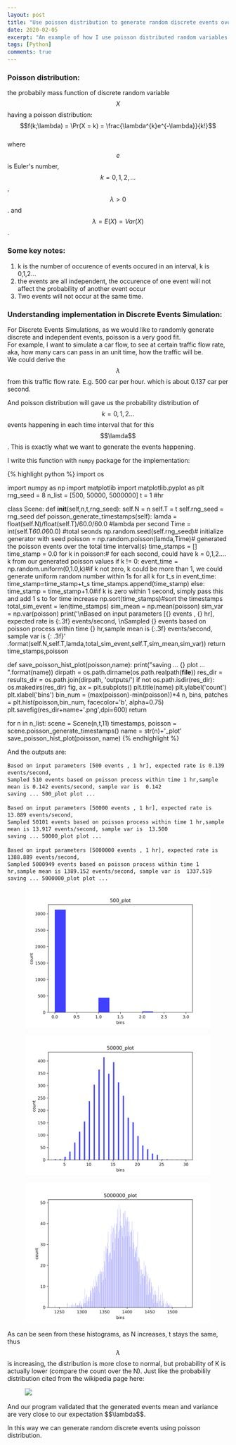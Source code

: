 ```yaml
---
layout: post
title: "Use poisson distribution to generate random discrete events over a time for simulation"
date: 2020-02-05
excerpt: "An example of how I use poisson distributed random variables to generate discrete events"
tags: [Python]
comments: true
---
```

### Poisson distribution:

the probabily mass function of discrete random variable $$X$$ having a poisson distribution:<br>
$$f(k;\lambda) = \Pr(X = k) = \frac{\lambda^{k}e^{-\lambda}}{k!}$$<br>
where $$e$$ is Euler's number, $$k = 0,1,2,...$$ , $$\lambda > 0$$. and $$\lambda = E(X) = Var(X)$$. 

### Some key notes:
1. k is the number of occurence of events occured in an interval, k is 0,1,2...
2. the events are all independent, the occurence of one event will not affect the probability of another event occur
3. Two events will not occur at the same time. 

### Understanding implementation in Discrete Events Simulation:
For Discrete Events Simulations, as we would like to randomly generate discrete and independent events, poisson is a very good fit. <br>
For example, I want to simulate a car flow, to see at certain traffic flow rate, aka, how many cars can pass in an unit time, how the traffic will be. <br>
We could derive the $$\lambda$$ from this traffic flow rate. E.g. 500 car per hour. which is about 0.137 car per second. <br>

And poisson distribution will gave us the probability distribution of $$k = 0,1,2 ... $$ events happening in each time interval that for this $$\lamda$$. This is exactly what we want to generate the events happening. 

I write this function with `numpy` package for the implementation:

{% highlight python %}
import os

import numpy as np
import matplotlib
import matplotlib.pyplot as plt
rng_seed = 8
n_list = [500, 50000, 5000000]
t = 1 #hr

class Scene:
    def __init__(self,n,t,rng_seed):
        self.N = n
        self.T = t
        self.rng_seed = rng_seed
    def poisson_generate_timestamps(self):
            lamda = float(self.N)/float(self.T)/60.0/60.0 #lambda per second
            Time = int(self.T*60.0*60.0) #total seonds
            np.random.seed(self.rng_seed)# initialize generator with seed
            poisson = np.random.poisson(lamda,Time)# generated the poisson events over the total time interval(s)
            time_stamps = []
            time_stamp = 0.0
            for k in poisson:# for each second, could have k = 0,1,2.... k from our generated poisson values
                if k != 0:
                    event_time = np.random.uniform(0,1.0,k)#if k not zero, k could be more than 1, we could generate uniform random number within 1s for all k
                    for t_s in event_time:
                        time_stamp=time_stamp+t_s
                        time_stamps.append(time_stamp)
                else:
                    time_stamp = time_stamp+1.0#if k is zero within 1 second, simply pass this and add 1 s to for time increase
            np.sort(time_stamps)#sort the timestamps
            total_sim_event = len(time_stamps)
            sim_mean = np.mean(poisson)
            sim_var = np.var(poisson)
            print('\nBased on input parameters [{} events , {} hr], expected rate is {:.3f} events/second, \nSampled {} events based on poisson process within time {} hr,sample mean is {:.3f} events/second, sample var is {: .3f}'\
                .format(self.N,self.T,lamda,total_sim_event,self.T,sim_mean,sim_var))
            return time_stamps,poisson

def save_poisson_hist_plot(poisson,name):
    print("saving ... {} plot ... ".format(name)) 
    dirpath = os.path.dirname(os.path.realpath(__file__))
    res_dir = results_dir = os.path.join(dirpath, 'outputs/')
    if not os.path.isdir(res_dir):
        os.makedirs(res_dir)
    fig, ax = plt.subplots()
    plt.title(name)
    plt.ylabel('count')
    plt.xlabel('bins')
    bin_num = (max(poisson)-min(poisson))*4
    n, bins, patches = plt.hist(poisson,bin_num, facecolor='b', alpha=0.75)
    plt.savefig(res_dir+name+'.png',dpi=600)
    return

for n in n_list:
    scene = Scene(n,t,11)
    timestamps, poisson = scene.poisson_generate_timestamps()
    name = str(n)+'_plot'
    save_poisson_hist_plot(poisson, name)
{% endhighlight %}

And the outputs are:<br>
```
Based on input parameters [500 events , 1 hr], expected rate is 0.139 events/second, 
Sampled 510 events based on poisson process within time 1 hr,sample mean is 0.142 events/second, sample var is  0.142
saving ... 500_plot plot ... 

Based on input parameters [50000 events , 1 hr], expected rate is 13.889 events/second, 
Sampled 50101 events based on poisson process within time 1 hr,sample mean is 13.917 events/second, sample var is  13.500
saving ... 50000_plot plot ... 

Based on input parameters [5000000 events , 1 hr], expected rate is 1388.889 events/second, 
Sampled 5000949 events based on poisson process within time 1 hr,sample mean is 1389.152 events/second, sample var is  1337.519
saving ... 5000000_plot plot ... 
```
<figure>
	<a href="https://raw.githubusercontent.com/MUYANGGUO/Simulation-DES/master/README_FILES/500_plot.png"><img src="https://raw.githubusercontent.com/MUYANGGUO/Simulation-DES/master/README_FILES/500_plot.png"></a>
</figure>
<figure>
	<a href="https://raw.githubusercontent.com/MUYANGGUO/Simulation-DES/master/README_FILES/50000_plot.png"><img src="https://raw.githubusercontent.com/MUYANGGUO/Simulation-DES/master/README_FILES/50000_plot.png"></a>
</figure>
<figure>
	<a href="https://raw.githubusercontent.com/MUYANGGUO/Simulation-DES/master/README_FILES/5000000_plot.png"><img src="https://raw.githubusercontent.com/MUYANGGUO/Simulation-DES/master/README_FILES/5000000_plot.png"></a>
</figure>

As can be seen from these histograms, as N increases, t stays the same, thus $$\lambda$$ is increasing, the distribution is more close to normal, but probability of K is actually lower (compare the count over the N). Just like the probabilily distribution cited from the wikipedia page here:
<figure>
	<a href="https://upload.wikimedia.org/wikipedia/commons/1/16/Poisson_pmf.svg"><img src="https://upload.wikimedia.org/wikipedia/commons/1/16/Poisson_pmf.svg"></a>
</figure>
And our program validated that the generated events mean and variance are very close to our expectation $$\lambda$$.

In this way we can generate random discrete events using poisson distribution. 
